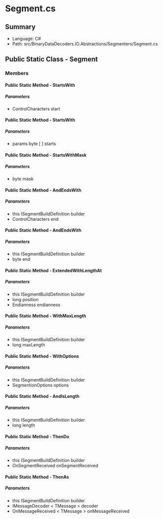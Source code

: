 ﻿# Segment.cs

## Summary

* Language: C#
* Path: src/BinaryDataDecoders.IO.Abstractions/Segmenters/Segment.cs

## Public Static Class - Segment

### Members

#### Public Static Method - StartsWith

#####  Parameters

 - ControlCharacters start 

#### Public Static Method - StartsWith

#####  Parameters

 - params byte [  ] starts 

#### Public Static Method - StartsWithMask

#####  Parameters

 - byte mask 

#### Public Static Method - AndEndsWith

#####  Parameters

 - this ISegmentBuildDefinition builder 
 - ControlCharacters end 

#### Public Static Method - AndEndsWith

#####  Parameters

 - this ISegmentBuildDefinition builder 
 - byte end 

#### Public Static Method - ExtendedWithLengthAt

#####  Parameters

 - this ISegmentBuildDefinition builder 
 - long position 
 - Endianness endianness 

#### Public Static Method - WithMaxLength

#####  Parameters

 - this ISegmentBuildDefinition builder 
 - long maxLength 

#### Public Static Method - WithOptions

#####  Parameters

 - this ISegmentBuildDefinition builder 
 - SegmentionOptions options 

#### Public Static Method - AndIsLength

#####  Parameters

 - this ISegmentBuildDefinition builder 
 - long length 

#### Public Static Method - ThenDo

#####  Parameters

 - this ISegmentBuildDefinition builder 
 - OnSegmentReceived onSegmentReceived 

#### Public Static Method - ThenAs

#####  Parameters

 - this ISegmentBuildDefinition builder 
 - IMessageDecoder < TMessage > decoder 
 - OnMessageReceived < TMessage > onMessageReceived 

